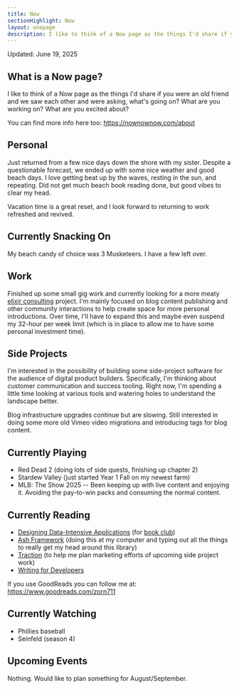 ```yaml
---
title: Now
sectionHighlight: Now
layout: onepage
description: I like to think of a Now page as the things I'd share if you were an old friend and we saw each other and were asking, what's going on? What are you working on? What are you excited about?
---
```


Updated: June 19, 2025

## What is a Now page?

I like to think of a Now page as the things I'd share if you were an old friend and we saw each other and were asking, what's going on? What are you working on? What are you excited about?

You can find more info here too: <https://nownownow.com/about>

## Personal

Just returned from a few nice days down the shore with my sister. Despite a questionable forecast, we ended up with some nice weather and good beach days. I love getting beat up by the waves, resting in the sun, and repeating. Did not get much beach book reading done, but good vibes to clear my head.

Vacation time is a great reset, and I look forward to returning to work refreshed and revived.

## Currently Snacking On

My beach candy of choice was 3 Musketeers. I have a few left over.

## Work

Finished up some small gig work and currently looking for a more meaty [elixir consulting](/elixir-consulting/) project. I'm mainly focused on blog content publishing and other community interactions to help create space for more personal introductions. Over time, I'll have to expand this and maybe even suspend my 32-hour per week limit (which is in place to allow me to have some personal investment time).

## Side Projects

I'm interested in the possibility of building some side-project software for the audience of digital product builders. Specifically, I'm thinking about customer communication and success tooling. Right now, I'm spending a little time looking at various tools and watering holes to understand the landscape better.

Blog infrastructure upgrades continue but are slowing. Still interested in doing some more old Vimeo video migrations and introducing tags for blog content.

## Currently Playing

- Red Dead 2 (doing lots of side quests, finishing up chapter 2)
- Stardew Valley (just started Year 1 Fall on my newest farm)
- MLB: The Show 2025 -- Been keeping up with live content and enjoying it. Avoiding the pay-to-win packs and consuming the normal content.

## Currently Reading

- [Designing Data-Intensive Applications](https://dataintensive.net/buy.html) (for [book club](https://elixirbookclub.github.io/website/))
- [Ash Framework](https://pragprog.com/titles/ldash/ash-framework/) (doing this at my computer and typing out all the things to really get my head around this library)
- [Traction](https://www.goodreads.com/book/show/25768015-traction) (to help me plan marketing efforts of upcoming side project work)
- [Writing for Developers](https://www.manning.com/books/writing-for-developers)

If you use GoodReads you can follow me at: <https://www.goodreads.com/zorn711>

## Currently Watching

- Phillies baseball
- Seinfeld (season 4)

## Upcoming Events

Nothing. Would like to plan something for August/September.
